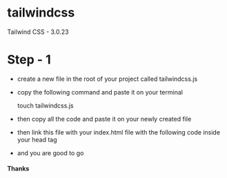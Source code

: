 # tailwindcss
Tailwind CSS - 3.0.23

# Step - 1
- create a new file in the root of your project called tailwindcss.js
- copy the following command and paste it on your terminal

  touch tailwindcss.js
  
- then copy all the code and paste it on your newly created file
- then link this file with your index.html file with the following code inside your head tag

  <script src="./tailwindcss.js"></script>
  
- and you are good to go

#### Thanks
